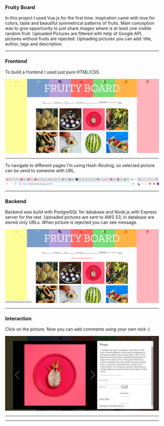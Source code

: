 ### Fruity Board

In this project I used Vue.js for the first time. Inspiration came with love for colors, taste and beautiful symmetrical patterns of fruits. Main conception was to give opportunity to just share images where is at least one visible random fruit. Uploaded Pictures are filtered with help of Google API, pictures without fruits are rejected. Uploading pictures you can add: title, author, tags and description.

---

### Frontend

To build a frontend I used just pure HTML/CSS.

![img](./images_readme/1.png)

---

To navigate to different pages I'm using Hash-Routing, so selected picture can be send to someone with URL.

![img](./images_readme/5.png)

---

### Backend

Backend was build with PostgreSQL for database and Node.js with Express server for the rest.
Uploaded pictures are sent to AWS S3, in database are stored only URLs.
When picture is rejected you can see message.

![img](./images_readme/4.png)

---

### Interaction

Click on the picture. Now you can add comments using your own nick :)

![img](./images_readme/2.png)

---

---
